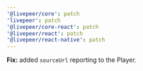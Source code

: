 ```yaml
---
'@livepeer/core': patch
'livepeer': patch
'@livepeer/core-react': patch
'@livepeer/react': patch
'@livepeer/react-native': patch
---
```


**Fix:** added `sourceUrl` reporting to the Player.
